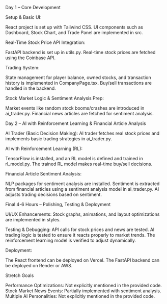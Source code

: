 Day 1 – 
Core Development

Setup & Basic UI:

React project is set up with Tailwind CSS.
UI components such as Dashboard, Stock Chart, and Trade Panel are implemented in src.

Real-Time Stock Price API Integration:

FastAPI backend is set up in utils.py.
Real-time stock prices are fetched using the Coinbase API.

Trading System:

State management for player balance, owned stocks, and transaction history is implemented in CompanyPage.tsx.
Buy/sell transactions are handled in the backend.

Stock Market Logic & Sentiment Analysis Prep:

Market events like random stock booms/crashes are introduced in ai_trader.py.
Financial news articles are fetched for sentiment analysis.

Day 2 – 
AI with Reinforcement Learning & Financial Article Analysis

AI Trader (Basic Decision Making):
AI trader fetches real stock prices and implements basic trading strategies in ai_trader.py.

AI with Reinforcement Learning (RL):

TensorFlow is installed, and an RL model is defined and trained in rl_model.py.
The trained RL model makes real-time buy/sell decisions.

Financial Article Sentiment Analysis:

NLP packages for sentiment analysis are installed.
Sentiment is extracted from financial articles using a sentiment analysis model in ai_trader.py.
AI adjusts trading decisions based on sentiment.

Final 4-6 Hours – Polishing, Testing & Deployment

UI/UX Enhancements:
Stock graphs, animations, and layout optimizations are implemented in styles.

Testing & Debugging:
API calls for stock prices and news are tested.
AI trading logic is tested to ensure it reacts properly to market trends.
The reinforcement learning model is verified to adjust dynamically.

Deployment:

The React frontend can be deployed on Vercel.
The FastAPI backend can be deployed on Render or AWS.

Stretch Goals


Performance Optimizations: Not explicitly mentioned in the provided code.
Stock Market News Events: Partially implemented with sentiment analysis.
Multiple AI Personalities: Not explicitly mentioned in the provided code.

